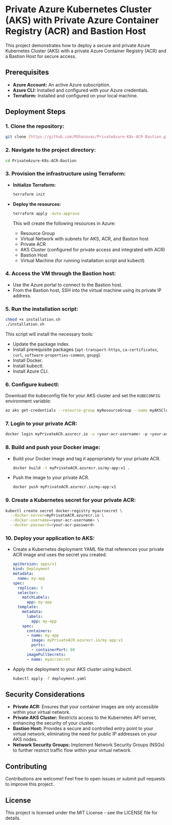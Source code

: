 # Private Azure Kubernetes Cluster (AKS) with Private Azure Container Registry (ACR) and Bastion Host

This project demonstrates how to deploy a secure and private Azure Kubernetes Cluster (AKS) with a private Azure Container Registry (ACR) and a Bastion Host for secure access.

## Prerequisites

* **Azure Account:** An active Azure subscription.
* **Azure CLI:** Installed and configured with your Azure credentials.
* **Terraform:** Installed and configured on your local machine.

## Deployment Steps

### 1. Clone the repository:

```bash
git clone [https://github.com/MShanavas/PrivateAzure-K8s-ACR-Bastion.git]
```

### 2. Navigate to the project directory:

```bash
cd PrivateAzure-K8s-ACR-Bastion
```

### 3. Provision the infrastructure using Terraform:

* **Initialize Terraform:**
  ```bash
  terraform init
  ```

* **Deploy the resources:**
  ```bash
  terraform apply -auto-approve
  ```
  This will create the following resources in Azure:
    * Resource Group
    * Virtual Network with subnets for AKS, ACR, and Bastion host
    * Private ACR
    * AKS Cluster (configured for private access and integrated with ACR)
    * Bastion Host
    * Virtual Machine (for running installation script and kubectl)

### 4. Access the VM through the Bastion host:

* Use the Azure portal to connect to the Bastion host.
* From the Bastion host, SSH into the virtual machine using its private IP address.

### 5. Run the installation script:

```bash
chmod +x installation.sh
./installation.sh
```
This script will install the necessary tools:
* Update the package index.
* Install prerequisite packages (`apt-transport-https`, `ca-certificates`, `curl`, `software-properties-common`, `gnupg`).
* Install Docker.
* Install kubectl.
* Install Azure CLI.

### 6. Configure kubectl:

Download the kubeconfig file for your AKS cluster and set the `KUBECONFIG` environment variable:

```bash
az aks get-credentials --resource-group myResourceGroup --name myAKSCluster
```

### 7.  Login to your private ACR:

```bash
docker login myPrivateACR.azurecr.io -u <your-acr-username> -p <your-acr-password>
```

### 8. Build and push your Docker image:

* Build your Docker image and tag it appropriately for your private ACR.
  ```bash
  docker build -t myPrivateACR.azurecr.io/my-app:v1 .
  ```
* Push the image to your private ACR.
  ```bash
  docker push myPrivateACR.azurecr.io/my-app:v1
  ```

### 9. Create a Kubernetes secret for your private ACR:

```bash
kubectl create secret docker-registry myacrsecret \
  --docker-server=myPrivateACR.azurecr.io \
  --docker-username=<your-acr-username> \
  --docker-password=<your-acr-password>
```

### 10. Deploy your application to AKS:

* Create a Kubernetes deployment YAML file that references your private ACR image and uses the secret you created.
  ```yaml
  apiVersion: apps/v1
  kind: Deployment
  metadata:
    name: my-app
  spec:
    replicas: 3
    selector:
      matchLabels:
        app: my-app
    template:
      metadata:
        labels:
          app: my-app
      spec:
        containers:
        - name: my-app
          image: myPrivateACR.azurecr.io/my-app:v1
          ports:
          - containerPort: 80
        imagePullSecrets:
        - name: myacrsecret
  ```
* Apply the deployment to your AKS cluster using kubectl.
  ```bash
  kubectl apply -f deployment.yaml
  ```

## Security Considerations

* **Private ACR:** Ensures that your container images are only accessible within your virtual network.
* **Private AKS Cluster:** Restricts access to the Kubernetes API server, enhancing the security of your cluster.
* **Bastion Host:** Provides a secure and controlled entry point to your virtual network, eliminating the need for public IP addresses on your AKS nodes.
* **Network Security Groups:** Implement Network Security Groups (NSGs) to further restrict traffic flow within your virtual network.

## Contributing

Contributions are welcome! Feel free to open issues or submit pull requests to improve this project.

## License

This project is licensed under the MIT License - see the LICENSE file for details.
```
